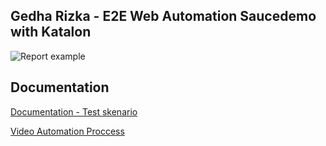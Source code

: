 
## Gedha Rizka - E2E Web Automation Saucedemo with Katalon





![Report example](https://file.notion.so/f/f/80b5d8e9-09e1-4725-ba60-213f5972856d/46666f7d-2e5c-4c06-90bb-5f1654eedbed/Screenshot_2023-10-14_165836.png?id=9c45c142-d4b3-487e-8965-950c47d35935&table=block&spaceId=80b5d8e9-09e1-4725-ba60-213f5972856d&expirationTimestamp=1697371200000&signature=ZU61kAV5B48ZL-fMFSv0iSUoQn1htXOgWTLBMEEvLeM&downloadName=Katalon+saucedemo+2023-10-14+165836.png)


## Documentation

[Documentation - Test skenario](https://docs.google.com/spreadsheets/d/1bCnkF1CSTEtEDHRh6Ypyj1-0Kd8ZVWip/edit?usp=sharing&ouid=113882307492654713737&rtpof=true&sd=true)


[Video Automation Proccess](https://drive.google.com/file/d/1TZ3-Pq65z6kXDEOWPyQyqGvZB5F-5sZc/view?usp=sharing)


